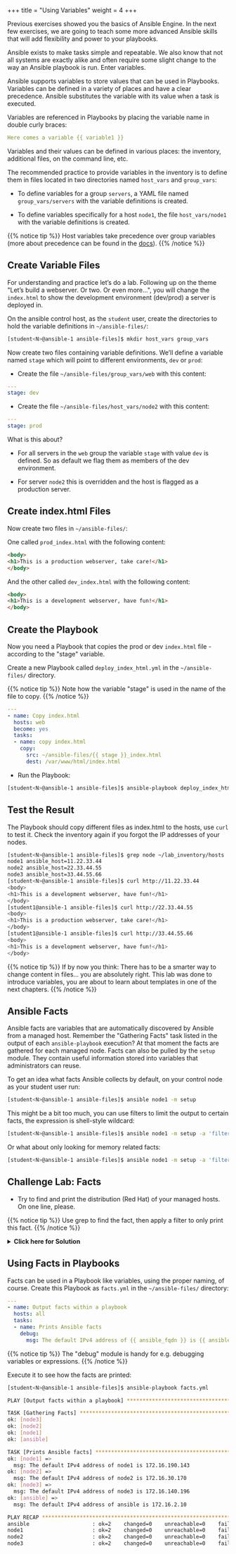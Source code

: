 +++
title = "Using Variables"
weight = 4
+++

Previous exercises showed you the basics of Ansible Engine.  In the next few exercises, we are going to teach some more advanced Ansible skills that will add flexibility and power to your playbooks.

Ansible exists to make tasks simple and repeatable.  We also know that not all systems are exactly alike and often require some slight change to the way an Ansible playbook is run. Enter variables.

Ansible supports variables to store values that can be used in Playbooks. Variables can be defined in a variety of places and have a clear precedence. Ansible substitutes the variable with its value when a task is executed.

Variables are referenced in Playbooks by placing the variable name in double curly braces:

```yaml
Here comes a variable {{ variable1 }}
```

Variables and their values can be defined in various places: the inventory, additional files, on the command line, etc.

The recommended practice to provide variables in the inventory is to define them in files located in two directories named `host_vars` and `group_vars`:

- To define variables for a group `servers`, a YAML file named `group_vars/servers` with the variable definitions is created.

- To define variables specifically for a host `node1`, the file `host_vars/node1` with the variable definitions is created.

{{% notice tip %}}
Host variables take precedence over group variables (more about precedence can be found in the [docs](https://docs.ansible.com/ansible/latest/user_guide/playbooks_variables.html#variable-precedence-where-should-i-put-a-variable)).
{{% /notice %}}

## Create Variable Files

For understanding and practice let’s do a lab. Following up on the theme "Let’s build a webserver. Or two. Or even more…​", you will change the `index.html` to show the development environment (dev/prod) a server is deployed in.

On the ansible control host, as the `student` user, create the directories to hold the variable definitions in `~/ansible-files/`:

```bash
[student<N>@ansible-1 ansible-files]$ mkdir host_vars group_vars
```

Now create two files containing variable definitions. We’ll define a variable named `stage` which will point to different environments, `dev` or `prod`:

- Create the file `~/ansible-files/group_vars/web` with this content:

```yaml
---
stage: dev
```

- Create the file `~/ansible-files/host_vars/node2` with this content:

```yaml
---
stage: prod
```

What is this about?

- For all servers in the `web` group the variable `stage` with value `dev` is defined. So as default we flag them as members of the dev environment.

- For server `node2` this is overridden and the host is flagged as a production server.

## Create index.html Files

Now create two files in `~/ansible-files/`:

One called `prod_index.html` with the following content:

```html
<body>
<h1>This is a production webserver, take care!</h1>
</body>
```

And the other called `dev_index.html` with the following content:

```html
<body>
<h1>This is a development webserver, have fun!</h1>
</body>
```

## Create the Playbook

Now you need a Playbook that copies the prod or dev `index.html` file - according to the "stage" variable.

Create a new Playbook called `deploy_index_html.yml` in the `~/ansible-files/` directory.

{{% notice tip %}}
Note how the variable "stage" is used in the name of the file to copy.
{{% /notice %}}

```yaml
---
- name: Copy index.html
  hosts: web
  become: yes
  tasks:
  - name: copy index.html
    copy:
      src: ~/ansible-files/{{ stage }}_index.html
      dest: /var/www/html/index.html
```

- Run the Playbook:

```bash
[student<N>@ansible-1 ansible-files]$ ansible-playbook deploy_index_html.yml
```

## Test the Result

The Playbook should copy different files as index.html to the hosts, use `curl` to test it. Check the inventory again if you forgot the IP addresses of your nodes.

```bash
[student<N>@ansible-1 ansible-files]$ grep node ~/lab_inventory/hosts
node1 ansible_host=11.22.33.44
node2 ansible_host=22.33.44.55
node3 ansible_host=33.44.55.66
[student<N>@ansible-1 ansible-files]$ curl http://11.22.33.44
<body>
<h1>This is a development webserver, have fun!</h1>
</body>
[student1@ansible-1 ansible-files]$ curl http://22.33.44.55
<body>
<h1>This is a production webserver, take care!</h1>
</body>
[student1@ansible-1 ansible-files]$ curl http://33.44.55.66
<body>
<h1>This is a development webserver, have fun!</h1>
</body>
```

{{% notice tip %}}
If by now you think: There has to be a smarter way to change content in files…​ you are absolutely right. This lab was done to introduce variables, you are about to learn about templates in one of the next chapters.
{{% /notice %}}

## Ansible Facts

Ansible facts are variables that are automatically discovered by Ansible from a managed host. Remember the "Gathering Facts" task listed in the output of each `ansible-playbook` execution? At that moment the facts are gathered for each managed node. Facts can also be pulled by the `setup` module. They contain useful information stored into variables that administrators can reuse.

To get an idea what facts Ansible collects by default, on your control node as your student user run:

```bash
[student<N>@ansible-1 ansible-files]$ ansible node1 -m setup
```

This might be a bit too much, you can use filters to limit the output to certain facts, the expression is shell-style wildcard:

```bash
[student<N>@ansible-1 ansible-files]$ ansible node1 -m setup -a 'filter=ansible_eth0'
```

Or what about only looking for memory related facts:

```bash
[student<N>@ansible-1 ansible-files]$ ansible node1 -m setup -a 'filter=ansible_*_mb'
```

## Challenge Lab: Facts

- Try to find and print the distribution (Red Hat) of your managed hosts. On one line, please.

{{% notice tip %}}
Use grep to find the fact, then apply a filter to only print this fact.
{{% /notice %}}

<details><summary><b>Click here for Solution</b></summary>
<p>
```bash
[student<N>@ansible-1 ansible-files]$ ansible node1 -m setup|grep distribution
[student<N>@ansible-1 ansible-files]$ ansible node1 -m setup -a 'filter=ansible_distribution' -o
```
</p>
</details>

## Using Facts in Playbooks

Facts can be used in a Playbook like variables, using the proper naming, of course. Create this Playbook as `facts.yml` in the `~/ansible-files/` directory:

```yaml
---
- name: Output facts within a playbook
  hosts: all
  tasks:
  - name: Prints Ansible facts
    debug:
      msg: The default IPv4 address of {{ ansible_fqdn }} is {{ ansible_default_ipv4.address }}
```

{{% notice tip %}}
The "debug" module is handy for e.g. debugging variables or expressions.
{{% /notice %}}

Execute it to see how the facts are printed:

```bash
[student<N>@ansible-1 ansible-files]$ ansible-playbook facts.yml

PLAY [Output facts within a playbook] ******************************************

TASK [Gathering Facts] *********************************************************
ok: [node3]
ok: [node2]
ok: [node1]
ok: [ansible]

TASK [Prints Ansible facts] ****************************************************
ok: [node1] =>
  msg: The default IPv4 address of node1 is 172.16.190.143
ok: [node2] =>
  msg: The default IPv4 address of node2 is 172.16.30.170
ok: [node3] =>
  msg: The default IPv4 address of node3 is 172.16.140.196
ok: [ansible] =>
  msg: The default IPv4 address of ansible is 172.16.2.10

PLAY RECAP *********************************************************************
ansible                    : ok=2    changed=0    unreachable=0    failed=0
node1                      : ok=2    changed=0    unreachable=0    failed=0
node2                      : ok=2    changed=0    unreachable=0    failed=0
node3                      : ok=2    changed=0    unreachable=0    failed=0
```
